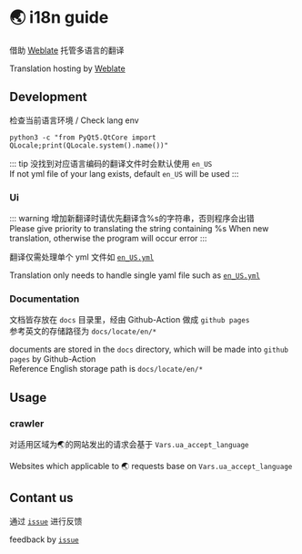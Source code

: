 # 🌏 i18n guide

借助 [Weblate](https://hosted.weblate.org/engage/comicguispider/) 托管多语言的翻译  

Translation hosting by [Weblate](https://hosted.weblate.org/engage/comicguispider/)

## Development

检查当前语言环境 / Check lang env

```shell
python3 -c "from PyQt5.QtCore import QLocale;print(QLocale.system().name())"
```

::: tip
没找到对应语言编码的翻译文件时会默认使用 `en_US`  
If not yml file of your lang exists, default `en_US` will be used
:::

### Ui

::: warning
增加新翻译时请优先翻译含%s的字符串，否则程序会出错  
Please give priority to translating the string containing %s When new translation, otherwise the program will occur error
:::

翻译仅需处理单个 yml 文件如 [`en_US.yml`](https://github.com/jasoneri/ComicGUISpider/blob/GUI//assets/res/locale/en_US.yml)  

Translation only needs to handle single yaml file such as [`en_US.yml`](https://github.com/jasoneri/ComicGUISpider/blob/GUI//assets/res/locale/en_US.yml)  

### Documentation

文档皆存放在 `docs` 目录里，经由 Github-Action 做成 `github pages`  
参考英文的存储路径为 `docs/locate/en/*`

documents are stored in the `docs` directory, which will be made into `github pages` by Github-Action  
Reference English storage path is `docs/locate/en/*`

## Usage

### crawler

对适用区域为🌏的网站发出的请求会基于 `Vars.ua_accept_language`

Websites which applicable to 🌏 requests base on `Vars.ua_accept_language`

## Contant us

通过 [`issue`](https://github.com/jasoneri/ComicGUISpider/issues/new?template=feature-request.yml&labels=i18n) 进行反馈

feedback by [`issue`](https://github.com/jasoneri/ComicGUISpider/issues/new?template=feature-request.yml&labels=i18n)
